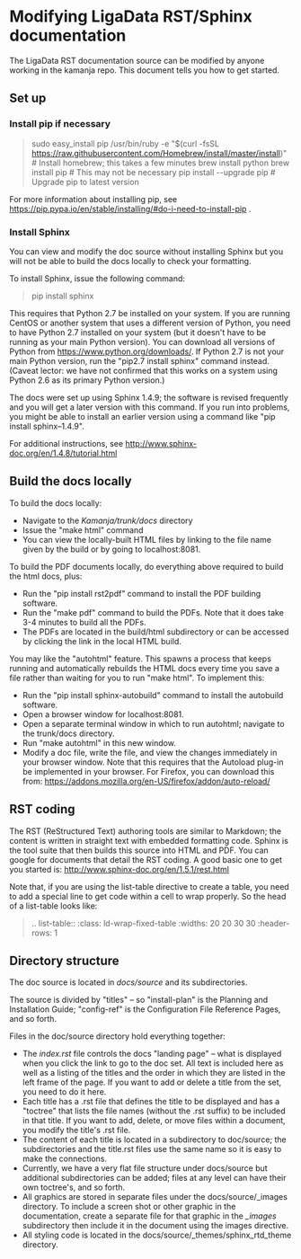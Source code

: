 # Modifying LigaData RST/Sphinx documentation

The LigaData RST documentation source can be modified by anyone working in the kamanja repo.  This document tells you how to get started.

## Set up

### Install pip if necessary

> sudo easy_install pip
> /usr/bin/ruby -e "$(curl -fsSL https://raw.githubusercontent.com/Homebrew/install/master/install)"  # Install homebrew; this takes a few minutes
> brew install python
> brew install pip  # This may not be necessary
> pip install --upgrade pip  # Upgrade pip to latest version

For more information about installing pip,
see https://pip.pypa.io/en/stable/installing/#do-i-need-to-install-pip .

### Install Sphinx

You can view and modify the doc source without installing Sphinx but you will not be able to build the docs locally to check your formatting.

To install Sphinx, issue the following command:

> pip install sphinx

This requires that Python 2.7 be installed on your system.
If you are running CentOS or another system that uses a different version of Python,
you need to have Python 2.7 installed on your system
(but it doesn't have to be running as your main Python version).
You can download all versions of Python from https://www.python.org/downloads/.
If Python 2.7 is not your main Python version,  run the "pip2.7 install sphinx" command instead.
(Caveat lector: we have not confirmed that this works on a system using Python 2.6 as its primary Python version.)

The docs were set up using Sphinx 1.4.9;
the software is revised frequently and you will get a later version with this command.
If you run into problems, you might be able to install an earlier version using a command like "pip install sphinx–1.4.9".

For additional instructions, see http://www.sphinx-doc.org/en/1.4.8/tutorial.html


## Build the docs locally

To build the docs locally:

- Navigate to the *Kamanja/trunk/docs* directory
- Issue the "make html" command
- You can view the locally-built HTML files by linking to the file name given by the build
  or by going to localhost:8081.

To build the PDF documents locally, do everything above required to build the html docs, plus:

- Run the "pip install rst2pdf" command to install the PDF building software.
- Run the "make pdf" command to build the PDFs.  Note that it does take 3-4 minutes to build all the PDFs.
- The PDFs are located in the build/html subdirectory
  or can be accessed by clicking the link in the local HTML build.

You may like the "autohtml" feature.  This spawns a process that keeps running and automatically rebuilds the HTML docs every time you save a file rather than waiting for you to run "make html".  To implement this:

- Run the "pip install sphinx-autobuild" command to install the autobuild software.
- Open a browser window for localhost:8081.
- Open a separate terminal window in which to run autohtml; navigate to the trunk/docs directory.
- Run "make autohtml" in this new window.
- Modify a doc file, write the file, and view the changes immediately in your browser window.
  Note that this requires that the Autoload plug-in be implemented in your browser.
  For Firefox, you can download this from:  https://addons.mozilla.org/en-US/firefox/addon/auto-reload/

## RST coding

The RST (ReStructured Text) authoring tools are similar to Markdown;
the content is written in straight text with embedded formatting code.
Sphinx is the tool suite that then builds this source into HTML and PDF.
You can google for documents that detail the RST coding.  A good basic one to get you started is:
http://www.sphinx-doc.org/en/1.5.1/rest.html

Note that, if you are using the list-table directive to create a table,
you need to add a special line to get code within a cell to wrap properly.
So the head of a list-table looks like:

>   .. list-table::
>      :class: ld-wrap-fixed-table
>      :widths: 20 20 30 30
>      :header-rows: 1

## Directory structure

The doc source is located in *docs/source* and its subdirectories.

The source is divided by "titles" – so "install-plan" is the Planning and Installation Guide;
"config-ref" is the Configuration File Reference Pages, and so forth.

Files in the doc/source directory hold everything together:

- The *index.rst* file controls the docs "landing page" –
  what is displayed when you click the link to go to the doc set.
  All text is included here as well as a listing of the titles
  and the order in which they are listed in the left frame of the page.
  If you want to add or delete a title from the set, you need to do it here.
- Each title has a .rst file that defines the title to be displayed
  and has a "toctree" that lists the file names (without the .rst suffix)
  to be included in that title.
  If you want to add, delete, or move files within a document,
  you modify the title's .rst file.
- The content of each title is located in a subdirectory to doc/source;
  the subdirectories and the title.rst files use the same name
  so it is easy to make the connections.
- Currently, we have a very flat file structure under docs/source
  but additional subdirectories can be added;
  files at any level can have their own toctree's, and so forth.
- All graphics are stored in separate files under the docs/source/_images directory.
  To include a screen shot or other graphic in the documentation,
  create a separate file for that graphic in the *_images* subdirectory
  then include it in the document using the images directive.
- All styling code is located in the docs/source/_themes/sphinx_rtd_theme directory.


